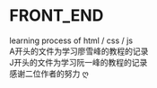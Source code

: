 # FRONT_END
learning process of html / css / js<br>
A开头的文件为学习廖雪峰的教程的记录  <br>
J开头的文件为学习阮一峰的教程的记录  <br>
感谢二位作者的努力 ღ
